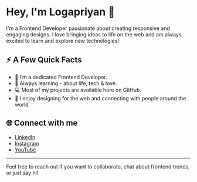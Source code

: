 # Hey, I'm Logapriyan 👋

I'm a Frontend Developer passionate about creating responsive and engaging designs. I love bringing ideas to life on the web and am always excited to learn and explore new technologies!

## ⚡ A Few Quick Facts

- 🚀 I’m a dedicated Frontend Developer.
- 🌱 Always learning - about life, tech & love.
- 💻 Most of my projects are available here on GitHub.
- 💬 I enjoy designing for the web and connecting with people around the world.

## 🌐 Connect with me

- [LinkedIn](https://www.linkedin.com/in/logapriyan-m/)
- [Instagram](https://www.instagram.com/distres_x.heart_/)
- [YouTube](https://www.youtube.com/@INFO_LOKI_TAMIL)

---

Feel free to reach out if you want to collaborate, chat about frontend trends, or just say hi!

<!--
**logapriyanm/LogapriyanM** is a ✨ _special_ ✨ repository because its `README.md` (this file) appears on your GitHub profile.

Here are some ideas to get you started:

- 🔭 I’m currently working on ...
- 🌱 I’m currently learning ...
- 👯 I’m looking to collaborate on ...
- 🤔 I’m looking for help with ...
- 💬 Ask me about ...
- 📫 How to reach me: ...
- 😄 Pronouns: ...
- ⚡ Fun fact: ...
-->
